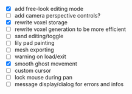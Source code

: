 - [x] add free-look editing mode
- [ ] add camera perspective controls?
- [x] rewrite voxel storage
- [ ] rewrite voxel generation to be more efficient
- [ ] sand editing/toggle
- [ ] lily pad painting
- [ ] mesh exporting
- [ ] warning on load/exit
- [x] smooth ghost movement
- [ ] custom cursor
- [ ] lock mouse during pan
- [ ] message display/dialog for errors and infos